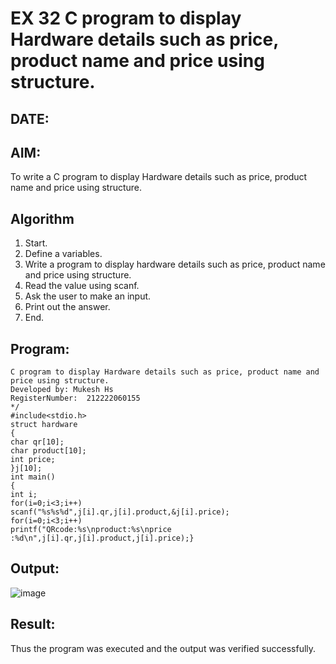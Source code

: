 # EX 32 C program to display Hardware details such as price, product name and price using structure.
## DATE:
## AIM:
To write a C program to display Hardware details such as price, product name and price using structure.

## Algorithm
1. Start.
2. Define a variables.
3. Write a program to display hardware details such as price, product name and price 
using structure.
4. Read the value using scanf.
5. Ask the user to make an input.
6. Print out the answer.
7. End. 

## Program:
```
C program to display Hardware details such as price, product name and price using structure.
Developed by: Mukesh Hs
RegisterNumber:  212222060155
*/
#include<stdio.h> 
struct hardware
{
char qr[10];
char product[10]; 
int price;
}j[10];
int main()
{
int i; 
for(i=0;i<3;i++)
scanf("%s%s%d",j[i].qr,j[i].product,&j[i].price); 
for(i=0;i<3;i++)
printf("QRcode:%s\nproduct:%s\nprice :%d\n",j[i].qr,j[i].product,j[i].price);}
```

## Output:
![image](https://github.com/user-attachments/assets/511eb4f2-6cd2-4774-ae07-7a0ddc859a5d)


## Result:
Thus the program was executed and the output was verified successfully.
